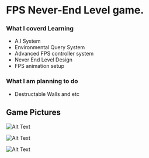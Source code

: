 # FPS Never-End Level game.

### What I coverd Learning 
* A.I System
* Environmental Query System
* Advanced FPS controller system
* Never End Level Design
* FPS animation setup

### What I am planning to do
* Destructable Walls and etc

## Game Pictures

![Alt Text](https://media.giphy.com/media/3osBL8aenLrD8oK6vm/giphy.gif)



![Alt Text](https://i.imgur.com/Q7lGJvY.png)




![Alt Text](https://i.imgur.com/r8ECx6Z.png)
